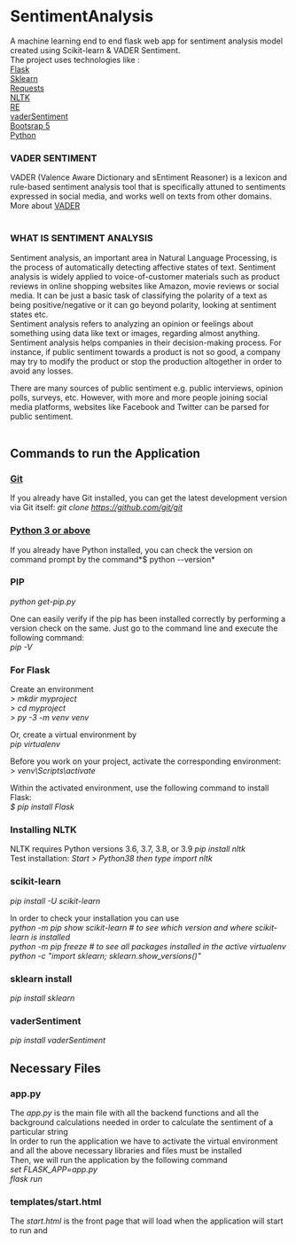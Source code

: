 # SentimentAnalysis
A machine learning end to end flask web app for sentiment analysis model created using Scikit-learn &amp; VADER Sentiment. <br />
The project uses technologies like : <br />
[Flask](https://flask.palletsprojects.com/en/2.0.x/)<br />
[Sklearn](https://pypi.org/project/scikit-learn/) <br />
[Requests](https://docs.python-requests.org/en/latest/) <br />
[NLTK](https://www.nltk.org/) <br />
[RE](https://docs.python.org/3/library/re.html) <br />
[vaderSentiment](https://pypi.org/project/vaderSentiment/) <br />
[Bootsrap 5](https://getbootstrap.com/docs/5.1/getting-started/introduction/) <br />
[Python](https://www.python.org/downloads/windows/) <br />

### VADER SENTIMENT <br />
VADER (Valence Aware Dictionary and sEntiment Reasoner) is a lexicon and rule-based sentiment analysis tool that is specifically attuned to sentiments expressed in social media, and works well on texts from other domains. <br />
More about [VADER](https://pypi.org/project/vaderSentiment/)
<br />
<br />

### WHAT IS SENTIMENT ANALYSIS <br />
Sentiment analysis, an important area in Natural Language Processing, is the process of automatically detecting affective states of text. Sentiment analysis is widely applied to voice-of-customer materials such as product reviews in online shopping websites like Amazon, movie reviews or social media. It can be just a basic task of classifying the polarity of a text as being positive/negative or it can go beyond polarity, looking at sentiment states etc. <br />
Sentiment analysis refers to analyzing an opinion or feelings about something using data like text or images, regarding almost anything. Sentiment analysis helps companies in their decision-making process. For instance, if public sentiment towards a product is not so good, a company may try to modify the product or stop the production altogether in order to avoid any losses. <br />

There are many sources of public sentiment e.g. public interviews, opinion polls, surveys, etc. However, with more and more people joining social media platforms, websites like Facebook and Twitter can be parsed for public sentiment. <br />
<br />

## Commands to run the Application <br />

### [Git](https://git-scm.com/downloads) <br />

If you already have Git installed, you can get the latest development version via Git itself: *git clone https://github.com/git/git* <br />

### [Python 3 or above](https://www.python.org/downloads/) <br />

If you already have Python installed, you can check the version on command prompt by the command*$ python --version* <br />

### PIP <br />

*python get-pip.py* <br />

One can easily verify if the pip has been installed correctly by performing a version check on the same. Just go to the command line and execute the following command: <br />
*pip -V*


### For Flask <br />

Create an environment <br />
*> mkdir myproject <br />*
*> cd myproject <br />*
*> py -3 -m venv venv* <br />

Or, create a virtual environment by <br />
*pip virtualenv*

Before you work on your project, activate the corresponding environment: <br />
*> venv\Scripts\activate* <br />

Within the activated environment, use the following command to install Flask: <br />
*$ pip install Flask*

### Installing NLTK <br />

NLTK requires Python versions 3.6, 3.7, 3.8, or 3.9
*pip install nltk* <br />
Test installation: *Start > Python38 then type import nltk*

### scikit-learn <br />

*pip install -U scikit-learn* <br />

In order to check your installation you can use <br />
*python -m pip show scikit-learn  # to see which version and where scikit-learn is installed <br />
python -m pip freeze  # to see all packages installed in the active virtualenv <br />
python -c "import sklearn; sklearn.show_versions()"* <br />

### sklearn install

*pip install sklearn*

### vaderSentiment 

*pip install vaderSentiment*

## Necessary Files

### app.py

The *app.py* is the main file with all the backend functions and all the background calculations needed in order to calculate the sentiment of a particular string <br />
In order to run the application we have to activate the virtual environment and all the above necessary libraries and files must be installed <br />
Then, we will run the application by the following command <br />
*set FLASK_APP=app.py*  <br />
*flask run* <br />


### templates/start.html

The *start.html* is the front page that will load when the application will start to run and 
